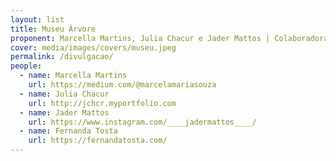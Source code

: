 ```yaml
---
layout: list
title: Museu Árvore
proponent: Marcella Martins, Julia Chacur e Jader Mattos | Colaboradoras Gerais
cover: media/images/covers/museu.jpeg
permalink: /divulgacao/
people:
  - name: Marcella Martins
    url: https://medium.com/@marcelamariasouza
  - name: Julia Chacur
    url: http://jchcr.myportfolio.com
  - name: Jader Mattos
    url: https://www.instagram.com/____jadermattos____/
  - name: Fernanda Tosta
    url: https://fernandatosta.com/
---
```



